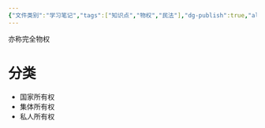 ```yaml
---
{"文件类别":"学习笔记","tags":["知识点","物权","民法"],"dg-publish":true,"aliases":["完全物权"],"permalink":"/学习笔记studyup/知识点cheese/所有权/","dgPassFrontmatter":true,"created":"2024-10-05T18:18:34.178+08:00","updated":"2024-10-25T12:29:52.561+08:00"}
---
```


亦称完全物权
# 分类
- 国家所有权
- 集体所有权
- 私人所有权